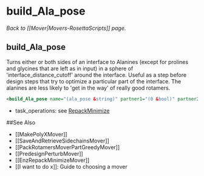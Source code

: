 # build\_Ala\_pose
*Back to [[Mover|Movers-RosettaScripts]] page.*
## build\_Ala\_pose

Turns either or both sides of an interface to Alanines (except for prolines and glycines that are left as in input) in a sphere of 'interface\_distance\_cutoff' around the interface. Useful as a step before design steps that try to optimize a particular part of the interface. The alanines are less likely to 'get in the way' of really good rotamers.

```xml
<build_Ala_pose name="(ala_pose &string)" partner1="(0 &bool)" partner2="(1 &bool)" interface_cutoff_distance="(8.0 &float)" task_operations="('' &string)"/>
```

-   task\_operations: see [RepackMinimize](#RepackMinimize)


##See Also

* [[MakePolyXMover]]
* [[SaveAndRetrieveSidechainsMover]]
* [[PackRotamersMoverPartGreedyMover]]
* [[PredesignPerturbMover]]
* [[EnzRepackMinimizeMover]]
* [[I want to do x]]: Guide to choosing a mover
